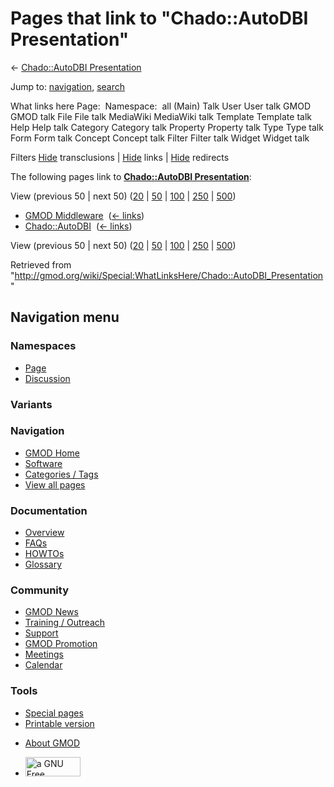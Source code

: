 <div id="mw-page-base" class="noprint">

</div>

<div id="mw-head-base" class="noprint">

</div>

<div id="content" class="mw-body" role="main">

<span id="top"></span>

<div id="mw-js-message" style="display:none;">

</div>



# <span dir="auto">Pages that link to "Chado::AutoDBI Presentation"</span>

<div id="bodyContent">

<div id="contentSub">

← [Chado::AutoDBI
Presentation](/wiki/Chado::AutoDBI_Presentation "Chado::AutoDBI Presentation")

</div>

<div id="jump-to-nav" class="mw-jump">

Jump to: [navigation](#mw-navigation), [search](#p-search)

</div>

<div id="mw-content-text">

What links here Page:  Namespace:  all (Main) Talk User User talk GMOD
GMOD talk File File talk MediaWiki MediaWiki talk Template Template talk
Help Help talk Category Category talk Property Property talk Type Type
talk Form Form talk Concept Concept talk Filter Filter talk Widget
Widget talk

Filters
[Hide](/mediawiki/index.php?title=Special:WhatLinksHere/Chado::AutoDBI_Presentation&hidetrans=1 "Special:WhatLinksHere/Chado::AutoDBI Presentation")
transclusions \|
[Hide](/mediawiki/index.php?title=Special:WhatLinksHere/Chado::AutoDBI_Presentation&hidelinks=1 "Special:WhatLinksHere/Chado::AutoDBI Presentation")
links \|
[Hide](/mediawiki/index.php?title=Special:WhatLinksHere/Chado::AutoDBI_Presentation&hideredirs=1 "Special:WhatLinksHere/Chado::AutoDBI Presentation")
redirects

The following pages link to **[Chado::AutoDBI
Presentation](/wiki/Chado::AutoDBI_Presentation "Chado::AutoDBI Presentation")**:

View (previous 50 \| next 50)
([20](/mediawiki/index.php?title=Special:WhatLinksHere/Chado::AutoDBI_Presentation&limit=20 "Special:WhatLinksHere/Chado::AutoDBI Presentation")
\|
[50](/mediawiki/index.php?title=Special:WhatLinksHere/Chado::AutoDBI_Presentation&limit=50 "Special:WhatLinksHere/Chado::AutoDBI Presentation")
\|
[100](/mediawiki/index.php?title=Special:WhatLinksHere/Chado::AutoDBI_Presentation&limit=100 "Special:WhatLinksHere/Chado::AutoDBI Presentation")
\|
[250](/mediawiki/index.php?title=Special:WhatLinksHere/Chado::AutoDBI_Presentation&limit=250 "Special:WhatLinksHere/Chado::AutoDBI Presentation")
\|
[500](/mediawiki/index.php?title=Special:WhatLinksHere/Chado::AutoDBI_Presentation&limit=500 "Special:WhatLinksHere/Chado::AutoDBI Presentation"))

- [GMOD Middleware](/wiki/GMOD_Middleware "GMOD Middleware") ‎
  <span class="mw-whatlinkshere-tools">([←
  links](/mediawiki/index.php?title=Special:WhatLinksHere&target=GMOD+Middleware "Special:WhatLinksHere"))</span>
- [Chado::AutoDBI](/wiki/Chado::AutoDBI "Chado::AutoDBI") ‎
  <span class="mw-whatlinkshere-tools">([←
  links](/mediawiki/index.php?title=Special:WhatLinksHere&target=Chado%3A%3AAutoDBI "Special:WhatLinksHere"))</span>

View (previous 50 \| next 50)
([20](/mediawiki/index.php?title=Special:WhatLinksHere/Chado::AutoDBI_Presentation&limit=20 "Special:WhatLinksHere/Chado::AutoDBI Presentation")
\|
[50](/mediawiki/index.php?title=Special:WhatLinksHere/Chado::AutoDBI_Presentation&limit=50 "Special:WhatLinksHere/Chado::AutoDBI Presentation")
\|
[100](/mediawiki/index.php?title=Special:WhatLinksHere/Chado::AutoDBI_Presentation&limit=100 "Special:WhatLinksHere/Chado::AutoDBI Presentation")
\|
[250](/mediawiki/index.php?title=Special:WhatLinksHere/Chado::AutoDBI_Presentation&limit=250 "Special:WhatLinksHere/Chado::AutoDBI Presentation")
\|
[500](/mediawiki/index.php?title=Special:WhatLinksHere/Chado::AutoDBI_Presentation&limit=500 "Special:WhatLinksHere/Chado::AutoDBI Presentation"))

</div>

<div class="printfooter">

Retrieved from
"<http://gmod.org/wiki/Special:WhatLinksHere/Chado::AutoDBI_Presentation>"

</div>

<div id="catlinks" class="catlinks catlinks-allhidden">

</div>

<div class="visualClear">

</div>

</div>

</div>

<div id="mw-navigation">

## Navigation menu

<div id="mw-head">



<div id="left-navigation">

<div id="p-namespaces" class="vectorTabs" role="navigation"
aria-labelledby="p-namespaces-label">

### Namespaces

- <span id="ca-nstab-main"><a href="/wiki/Chado::AutoDBI_Presentation" accesskey="c"
  title="View the content page [c]">Page</a></span>
- <span id="ca-talk"><a
  href="/mediawiki/index.php?title=Talk:Chado::AutoDBI_Presentation&amp;action=edit&amp;redlink=1"
  accesskey="t"
  title="Discussion about the content page [t]">Discussion</a></span>

</div>

<div id="p-variants" class="vectorMenu emptyPortlet" role="navigation"
aria-labelledby="p-variants-label">

### 

### Variants[](#)

<div class="menu">

</div>

</div>

</div>

<div id="right-navigation">





</div>



</div>

</div>

</div>

<div id="mw-panel">

<div id="p-logo" role="banner">

<a href="/wiki/Main_Page"
style="background-image: url(http://gmod.org/images/GMOD-cogs.png);"
title="Visit the main page"></a>

</div>

<div id="p-Navigation" class="portal" role="navigation"
aria-labelledby="p-Navigation-label">

### Navigation

<div class="body">

- <span id="n-GMOD-Home">[GMOD Home](/wiki/Main_Page)</span>
- <span id="n-Software">[Software](/wiki/GMOD_Components)</span>
- <span id="n-Categories-.2F-Tags">[Categories /
  Tags](/wiki/Categories)</span>
- <span id="n-View-all-pages">[View all
  pages](/wiki/Special:AllPages)</span>

</div>

</div>

<div id="p-Documentation" class="portal" role="navigation"
aria-labelledby="p-Documentation-label">

### Documentation

<div class="body">

- <span id="n-Overview">[Overview](/wiki/Overview)</span>
- <span id="n-FAQs">[FAQs](/wiki/Category:FAQ)</span>
- <span id="n-HOWTOs">[HOWTOs](/wiki/Category:HOWTO)</span>
- <span id="n-Glossary">[Glossary](/wiki/Glossary)</span>

</div>

</div>

<div id="p-Community" class="portal" role="navigation"
aria-labelledby="p-Community-label">

### Community

<div class="body">

- <span id="n-GMOD-News">[GMOD News](/wiki/GMOD_News)</span>
- <span id="n-Training-.2F-Outreach">[Training /
  Outreach](/wiki/Training_and_Outreach)</span>
- <span id="n-Support">[Support](/wiki/Support)</span>
- <span id="n-GMOD-Promotion">[GMOD
  Promotion](/wiki/GMOD_Promotion)</span>
- <span id="n-Meetings">[Meetings](/wiki/Meetings)</span>
- <span id="n-Calendar">[Calendar](/wiki/Calendar)</span>

</div>

</div>

<div id="p-tb" class="portal" role="navigation"
aria-labelledby="p-tb-label">

### Tools

<div class="body">

- <span id="t-specialpages"><a href="/wiki/Special:SpecialPages" accesskey="q"
  title="A list of all special pages [q]">Special pages</a></span>
- <span id="t-print"><a
  href="/mediawiki/index.php?title=Special:WhatLinksHere/Chado::AutoDBI_Presentation&amp;printable=yes"
  rel="alternate" accesskey="p"
  title="Printable version of this page [p]">Printable version</a></span>

</div>

</div>

</div>

</div>

<div id="footer" role="contentinfo">

- <span id="footer-places-about">[About
  GMOD](/wiki/GMOD:About "GMOD:About")</span>

<!-- -->

- <span id="footer-copyrightico">[<img src="http://www.gnu.org/graphics/gfdl-logo-small.png" width="88"
  height="31" alt="a GNU Free Documentation License" />](http://www.gnu.org/licenses/fdl-1.3.html)</span>


<div style="clear:both">

</div>

</div>
